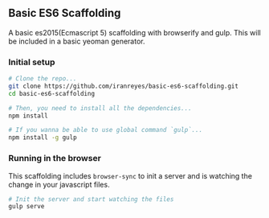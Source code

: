 ## Basic ES6 Scaffolding


A basic es2015(Ecmascript 5) scaffolding with browserify and gulp. This will be included in a basic yeoman generator.

### Initial setup

```bash
# Clone the repo...
git clone https://github.com/iranreyes/basic-es6-scaffolding.git
cd basic-es6-scaffolding

# Then, you need to install all the dependencies...
npm install

# If you wanna be able to use global command `gulp`...
npm install -g gulp
```

### Running in the browser

This scaffolding includes `browser-sync` to init a server and is watching the change in your javascript files.

```bash
# Init the server and start watching the files
gulp serve
```